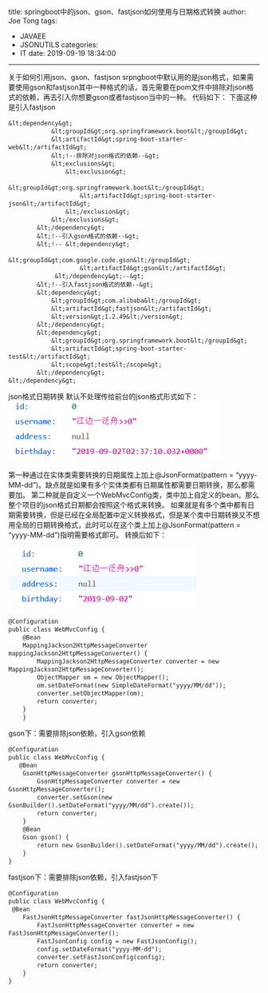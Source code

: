 title: springboot中的json、gson、fastjson如何使用与日期格式转换
author: Joe Tong
tags:
  - JAVAEE
  - JSONUTILS
categories:
  - IT
date: 2019-09-19 18:34:00
---
关于如何引用json、gson、fastjson
srpngboot中默认用的是json格式，如果需要使用gson和fastjson其中一种格式的话，首先需要在pom文件中排除对json格式的依赖，再去引入你想要gson或者fastjson当中的一种。
代码如下：
下面这种是引入fastjson

```
&lt;dependency&gt;
            &lt;groupId&gt;org.springframework.boot&lt;/groupId&gt;
            &lt;artifactId&gt;spring-boot-starter-web&lt;/artifactId&gt;
            &lt;!--排除对json格式的依赖--&gt;
            &lt;exclusions&gt;
                &lt;exclusion&gt;
                    &lt;groupId&gt;org.springframework.boot&lt;/groupId&gt;
                    &lt;artifactId&gt;spring-boot-starter-json&lt;/artifactId&gt;
                &lt;/exclusion&gt;
            &lt;/exclusions&gt;
        &lt;/dependency&gt;
        &lt;!--引入gson格式的依赖--&gt;
        &lt;!-- &lt;dependency&gt;
                    &lt;groupId&gt;com.google.code.gson&lt;/groupId&gt;
                    &lt;artifactId&gt;gson&lt;/artifactId&gt;
             &lt;/dependency&gt;--&gt;
        &lt;!--引入fastjson格式的依赖--&gt;     
        &lt;dependency&gt;
            &lt;groupId&gt;com.alibaba&lt;/groupId&gt;
            &lt;artifactId&gt;fastjson&lt;/artifactId&gt;
            &lt;version&gt;1.2.49&lt;/version&gt;
        &lt;/dependency&gt;
        &lt;dependency&gt;
            &lt;groupId&gt;org.springframework.boot&lt;/groupId&gt;
            &lt;artifactId&gt;spring-boot-starter-test&lt;/artifactId&gt;
            &lt;scope&gt;test&lt;/scope&gt;
        &lt;/dependency&gt;
&lt;/dependency&gt; 

```

json格式日期转换
默认不处理传给前台的json格式形式如下：
![upload successful](/images/pasted-154.png)

第一种通过在实体类需要转换的日期属性上加上@JsonFormat(pattern = “yyyy-MM-dd”)。缺点就是如果有多个实体类都有日期属性都需要日期转换，那么都需要加。
第二种就是自定义一个WebMvcConfig类，类中加上自定义的bean。那么整个项目的json格式日期都会按照这个格式来转换。
如果就是有多个类中都有日期需要转换，但是已经在全局配置中定义转换格式，但是某个类中日期转换又不想用全局的日期转换格式，此时可以在这个类上加上@JsonFormat(pattern = “yyyy-MM-dd”)指明需要格式即可。
转换后如下：


![upload successful](/images/pasted-155.png)

```
@Configuration
public class WebMvcConfig {
    @Bean
    MappingJackson2HttpMessageConverter mappingJackson2HttpMessageConverter() {
        MappingJackson2HttpMessageConverter converter = new MappingJackson2HttpMessageConverter();
        ObjectMapper om = new ObjectMapper();
        om.setDateFormat(new SimpleDateFormat("yyyy/MM/dd"));
        converter.setObjectMapper(om);
        return converter;
    }
    }
```
gson下：需要排除json依赖，引入gson依赖
```
@Configuration
public class WebMvcConfig {
   @Bean
    GsonHttpMessageConverter gsonHttpMessageConverter() {
        GsonHttpMessageConverter converter = new GsonHttpMessageConverter();
        converter.setGson(new GsonBuilder().setDateFormat("yyyy/MM/dd").create());
        return converter;
    }
    @Bean
    Gson gson() {
        return new GsonBuilder().setDateFormat("yyyy/MM/dd").create();
    }
}    
```

fastjson下：需要排除json依赖，引入fastjson下

```
@Configuration
public class WebMvcConfig {
 @Bean
    FastJsonHttpMessageConverter fastJsonHttpMessageConverter() {
        FastJsonHttpMessageConverter converter = new FastJsonHttpMessageConverter();
        FastJsonConfig config = new FastJsonConfig();
        config.setDateFormat("yyyy-MM-dd");
        converter.setFastJsonConfig(config);
        return converter;
    }
}    
```

